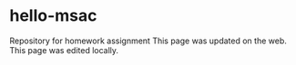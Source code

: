 # hello-msac
Repository for homework assignment
This page was updated on the web.
This page was edited locally.